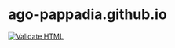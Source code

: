 # ago-pappadia.github.io
[![Validate HTML](https://github.com/ago-pappadia/ago-pappadia.github.io/actions/workflows/html-validate.yml/badge.svg)](https://github.com/ago-pappadia/ago-pappadia.github.io/actions/workflows/html-validate.yml)
